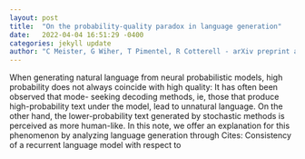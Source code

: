 ```yaml
---
layout: post
title:  "On the probability-quality paradox in language generation"
date:   2022-04-04 16:51:29 -0400
categories: jekyll update
author: "C Meister, G Wiher, T Pimentel, R Cotterell - arXiv preprint arXiv:2203.17217, 2022"
---
```

When generating natural language from neural probabilistic models, high probability does not always coincide with high quality: It has often been observed that mode- seeking decoding methods, ie, those that produce high-probability text under the model, lead to unnatural language. On the other hand, the lower-probability text generated by stochastic methods is perceived as more human-like. In this note, we offer an explanation for this phenomenon by analyzing language generation through Cites: Consistency of a recurrent language model with respect to